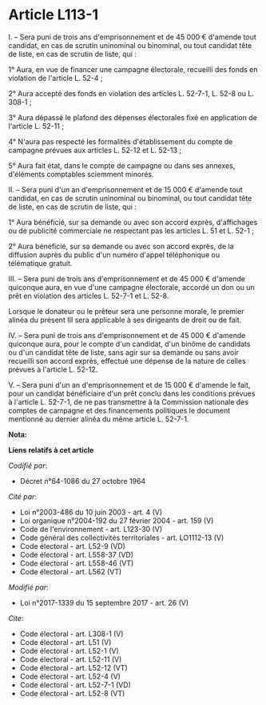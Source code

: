 # Article L113-1

I. – Sera puni de trois ans d'emprisonnement et de 45 000 € d'amende tout candidat, en cas de scrutin uninominal ou
binominal, ou tout candidat tête de liste, en cas de scrutin de liste, qui :

1° Aura, en vue de financer une campagne électorale, recueilli des fonds en violation de l'article L. 52-4 ;

2° Aura accepté des fonds en violation des articles L. 52-7-1, L. 52-8 ou L. 308-1 ;

3° Aura dépassé le plafond des dépenses électorales fixé en application de l'article L. 52-11 ;

4° N'aura pas respecté les formalités d'établissement du compte de campagne prévues aux articles L. 52-12 et L. 52-13 ;

5° Aura fait état, dans le compte de campagne ou dans ses annexes, d'éléments comptables sciemment minorés.

II. – Sera puni d'un an d'emprisonnement et de 15 000 € d'amende tout candidat, en cas de scrutin uninominal ou binominal, ou
tout candidat tête de liste, en cas de scrutin de liste, qui :

1° Aura bénéficié, sur sa demande ou avec son accord exprès, d'affichages ou de publicité commerciale ne respectant pas les
articles L. 51 et L. 52-1 ;

2° Aura bénéficié, sur sa demande ou avec son accord exprès, de la diffusion auprès du public d'un numéro d'appel
téléphonique ou télématique gratuit.

III. – Sera puni de trois ans d'emprisonnement et de 45 000 € d'amende quiconque aura, en vue d'une campagne électorale,
accordé un don ou un prêt en violation des articles L. 52-7-1 et L. 52-8.

Lorsque le donateur ou le prêteur sera une personne morale, le premier alinéa du présent III sera applicable à ses dirigeants
de droit ou de fait.

IV. – Sera puni de trois ans d'emprisonnement et de 45 000 € d'amende quiconque aura, pour le compte d'un candidat, d'un
binôme de candidats ou d'un candidat tête de liste, sans agir sur sa demande ou sans avoir recueilli son accord exprès,
effectué une dépense de la nature de celles prévues à l'article L. 52-12.

V. – Sera puni d'un an d'emprisonnement et de 15 000 € d'amende le fait, pour un candidat bénéficiaire d'un prêt conclu dans
les conditions prévues à l'article L. 52-7-1, de ne pas transmettre à la Commission nationale des comptes de campagne et des
financements politiques le document mentionné au dernier alinéa du même article L. 52-7-1.

**Nota:**



**Liens relatifs à cet article**

_Codifié par_:

  - Décret n°64-1086 du 27 octobre 1964

_Cité par_:

  - Loi n°2003-486 du 10 juin 2003 - art. 4 (V)
  - Loi organique n°2004-192 du 27 février 2004 - art. 159 (V)
  - Code de l'environnement - art. L123-30 (V)
  - Code général des collectivités territoriales - art. LO1112-13 (V)
  - Code électoral - art. L52-9 (VD)
  - Code électoral - art. L558-37 (VD)
  - Code électoral - art. L558-46 (VT)
  - Code électoral - art. L562 (VT)

_Modifié par_:

  - Loi n°2017-1339 du 15 septembre 2017 - art. 26 (V)

_Cite_:

  - Code électoral - art. L308-1 (V)
  - Code électoral - art. L51 (V)
  - Code électoral - art. L52-1 (V)
  - Code électoral - art. L52-11 (V)
  - Code électoral - art. L52-12 (VT)
  - Code électoral - art. L52-4 (V)
  - Code électoral - art. L52-7-1 (VD)
  - Code électoral - art. L52-8 (VT)
